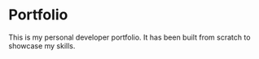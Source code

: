 # Portfolio
This is my personal developer portfolio. It has been built from scratch to showcase my skills.